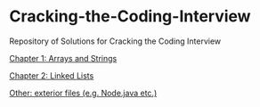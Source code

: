 # Cracking-the-Coding-Interview
Repository of Solutions for Cracking the Coding Interview

[Chapter 1: Arrays and Strings](https://github.com/AashrayAnand/Cracking-the-Coding-Interview/tree/master/Arrays_Strings)

[Chapter 2: Linked Lists](https://github.com/AashrayAnand/Cracking-the-Coding-Interview/tree/master/Linked_Lists)

[Other: exterior files (e.g. Node.java etc.)](https://github.com/AashrayAnand/Cracking-the-Coding-Interview/tree/master/Other)
